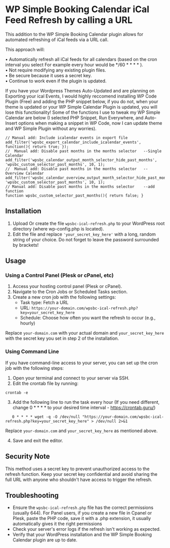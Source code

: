# WP Simple Booking Calendar iCal Feed Refresh by calling a URL

This addition to the WP Simple Booking Calendar plugin allows for automated refreshing of iCal feeds via a URL call.

This approach will:

•	Automatically refresh all iCal feeds for all calendars (based on the cron interval you select For example every hour would be */60 * * * * ). <br>
•	Not require modifying any existing plugin files.<br>
•	Be secure because it uses a secret key.<br>
•	Continue to work even if the plugin is updated.


If you have your Wordpress Themes Auto-Updated and are planning on Exporting your ical Events,  I would highly reccomend installing WP Code Plugin (Free) and adding the PHP snippet below, if you do not, when your theme is updated or your WP Simple Calendar Plugin is updated, you will lose this functionality! Some of the functions I use to tweak my WP Simple Calendar are below (I selected PHP Snippet, Run Everywhere, and Auto-Insert options when making a snippet in WP Code, now I can update theme and WP Simple Plugin without any worries). 

```
// Manual add: Include icalendar events in export file
add_filter('wpsbc_export_calendar_include_icalendar_events', function(){ return true; });
//  Manual add: Disable past months in the months selector   --Single Calendar
add_filter('wpsbc_calendar_output_month_selector_hide_past_months', 'wpsbc_custom_selector_past_months', 10, 1);
//  Manual add: Disable past months in the months selector   --Overview Calendar
add_filter('wpsbc_calendar_overview_output_month_selector_hide_past_months', 'wpsbc_custom_selector_past_months', 10, 1);
// Manual add: Disable past months in the months selector    --add function
function wpsbc_custom_selector_past_months(){ return false; }
```

## Installation

1. Upload Or create the file `wpsbc-ical-refresh.php` to your WordPress root directory (where wp-config.php is located).
2. Edit the file and replace `'your_secret_key_here'` with a long, random string of your choice. Do not forget to leave the password surrounded by brackets!

## Usage

### Using a Control Panel (Plesk or cPanel, etc)

1. Access your hosting control panel (Plesk or cPanel).
2. Navigate to the Cron Jobs or Scheduled Tasks section.
3. Create a new cron job with the following settings:
   - Task type: Fetch a URL
   - URL: `https://your-domain.com/wpsbc-ical-refresh.php?key=your_secret_key_here`
   - Schedule: Choose how often you want the refresh to occur (e.g., hourly)

Replace `your-domain.com` with your actual domain and `your_secret_key_here` with the secret key you set in step 2 of the installation.

### Using Command Line

If you have command-line access to your server, you can set up the cron job with the following steps:

1. Open your terminal and connect to your server via SSH.
2. Edit the crontab file by running: 
```
crontab -e
```

3. Add the following line to run the task every hour (If you need different, change 0 * * * * to your desired time interval - https://crontab.guru/)

```
   0 * * * * wget -q -O /dev/null "https://your-domain.com/wpsbc-ical-refresh.php?key=your_secret_key_here" > /dev/null 2>&1
```

Replace `your-domain.com` and `your_secret_key_here` as mentioned above.

4. Save and exit the editor.

## Security Note

This method uses a secret key to prevent unauthorized access to the refresh function. Keep your secret key confidential and avoid sharing the full URL with anyone who shouldn't have access to trigger the refresh.

## Troubleshooting

- Ensure the `wpsbc-ical-refresh.php` file has the correct permissions (usually 644). For Panel users, if you create a new file in Cpanel or Plesk, paste the PHP code, save it with a .php extension, it usually automatically gives it the right permissions
- Check your server's error logs if the refresh isn't working as expected.
- Verify that your WordPress installation and the WP Simple Booking Calendar plugin are up to date.
